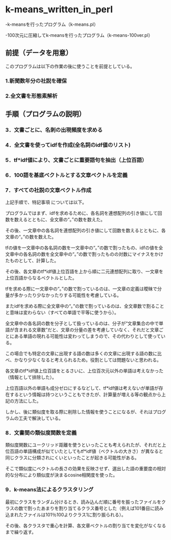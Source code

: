 # k-means_written_in_perl

-k-meansを行ったプログラム（k-means.pl）

-100次元に圧縮してk-meansを行ったプログラム（k-means-100ver.pl）


## 前提（データを用意）
このプログラムは以下の作業の後に使うことを前提としている。

### 1.新聞数年分の社説を確保

### 2.全文書を形態素解析


## 手順（プログラムの説明）
### 3．文書ごとに、名刺の出現頻度を求める

### 4．全文書を使ってidfを作成(全名詞のidf値のリスト)

### 5．tf*idf値により、文書ごとに重要語句を抽出（上位百語）

### 6．100語を基底ベクトルとする文章ベクトルを定義

### 7．すべての社説の文章ベクトル作成

上記手順で、特記事項 については以下。

プログラムではまず、idfを求めるために、各名詞を連想配列の引き値にして回数を数えるとともに、全文章の“。”の数を数えた。

その後、一文章中の各名詞を連想配列の引き値にして回数を数えるとともに、各文章の“。”の数を数えた。

tfの値を一文章中の各名詞の数を一文章中の“。”の数で割ったもの、idfの値を全文章中の各名詞の数を全文章中の“。”の数で割ったものの対数にマイナスをかけたものとして、計算した。

その後、各文章のtf*idf値上位百語を上から順に二元連想配列に取り、一文章を上位百語からなるベクトルとした。

tfを求める際に一文章中の“。”の数で割っているのは、一文章の定義は曖昧で分量が多かったり少なかったりする可能性を考慮している。

またidfを求める際に全文章中の“。”の数で割っているのは、全文章数で割ることと意味は変わらない（すべての単語で平等に使うから）。

全文章中の各名詞の数を分子として扱っているのは、分子が“文章集合の中で単語が含まれる文章数”だと、文章の分量の差を考慮していなく、それだと文章ごとにある単語の現れる可能性は変わってしまうので、その代わりとして使っている。

この場合でも特定の文章に出現する語の数は多くの文章に出現する語の数に比べ、かなり少なくなると考えられるため。役割としては問題ないと思われる。

各文章のtf*idf値上位百語をとるさいに、上位百次元以外の単語は考えなかった（情報として排除した）。

上位百語以外の単語も成分ゼロにするなどして、tf*idf値は考えないが単語が存在するという情報は持つということもできたが、計算量が増える等の観点から上記の方法にした。

しかし、後に類似度を取る際に削除した情報を使うことになるが、それはプログラムの工夫で解決している。

### 8．文書間の類似度関数を定義

類似度関数にユークリッド距離を使うといったことも考えられたが、それだと上位百語の単語構成が似ていたとしてもtf*idf値（ベクトルの大きさ）が異なると同じクラスに分類されにくいといったことが起きる可能性がある。

そこで類似度にベクトルの長さの効果を反映させず、選出した語の重要度の相対的な分布により類似度が決まるcosine相関度を使った。

### 9．k-means法によるクラスタリング

最初にクラスをランダム分けるとき、読み込んだ順に番号を振ったファイルをクラスの数で割ったあまりを割り当てるクラス番号とした（例えば101番目に読み込まれたファイルは101％100よりクラス1に割り振られる）。

その後、各クラスタで重心を計算、各文章ベクトルの割り当てを変化がなくなるまで繰り返す。


